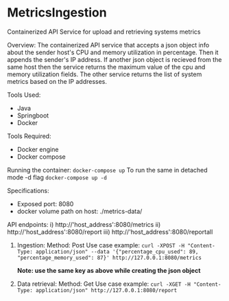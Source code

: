 # MetricsIngestion
Containerized API Service for upload and retrieving systems metrics

Overview:
  The containerized API service that accepts a json object info about the sender host's CPU and memory utilization in percentage. Then it appends the sender's IP address. If another json object is recieved from the same host then the service returns the maximum value of the cpu and memory utilization fields. The other service returns the list of system metrics based on the IP addresses.
  

Tools Used:
  - Java
  - Springboot
  - Docker
  
Tools Required:
  - Docker engine
  - Docker compose
  
Running the container:
  `docker-compose up`
  To run the same in detached mode -d flag
  `docker-compose up -d`

Specifications:
 - Exposed port: 8080
 - docker volume path on host: ./metrics-data/

API endpoints:
  i) http://'host_address':8080/metrics
  ii) http://'host_address':8080/report
  iii) http://'host_address':8080/reportall

1. Ingestion:
    Method: Post
    Use case example:
      `curl -XPOST -H "Content-Type: application/json" --data '{"percentage_cpu_used": 89, "percentage_memory_used": 87}' http://127.0.0.1:8080/metrics`
      
      **Note: use the same key as above while creating the json object**
 
2. Data retrieval:
     Method: Get
     Use case example:
         `curl -XGET -H "Content-Type: application/json" http://127.0.0.1:8080/report`
